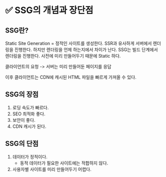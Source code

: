 # ✅ SSG의 개념과 장단점

## SSG란?

Static Site Generation = 정적인 사이트를 생성한다.
SSR과 유사하게 서버에서 렌더링을 진행한다.
하지만 렌더링을 언제 하는지에서 차이가 난다.
SSG는 빌드 단계에서 렌더링을 진행한다.
사전에 미리 만들어두기 때문에 Static 하다.

클라이언트의 요청 -> 서버는 미리 만들어둔 페이지를 응답

이후 클라이언트는 CDN에 캐시된 HTML 파일을 빠르게 가져올 수 있다.

## SSG의 장점

1. 로딩 속도가 빠르다.
2. SEO 최적화 좋다.
3. 보안이 좋다.
4. CDN 캐시가 된다.

## SSG의 단점

1. 데이터가 정적이다.
   - 동적 데이터가 필요한 사이트에는 적합하지 않다.
2. 사용자별 사이트를 미리 만들어두기 어렵다.
